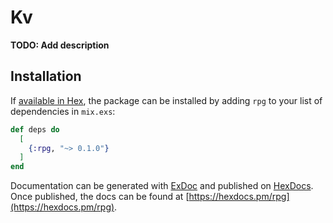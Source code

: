# Kv

**TODO: Add description**

## Installation

If [available in Hex](https://hex.pm/docs/publish), the package can be installed
by adding `rpg` to your list of dependencies in `mix.exs`:

```elixir
def deps do
  [
    {:rpg, "~> 0.1.0"}
  ]
end
```

Documentation can be generated with [ExDoc](https://github.com/elixir-lang/ex_doc)
and published on [HexDocs](https://hexdocs.pm). Once published, the docs can
be found at [https://hexdocs.pm/rpg](https://hexdocs.pm/rpg).

